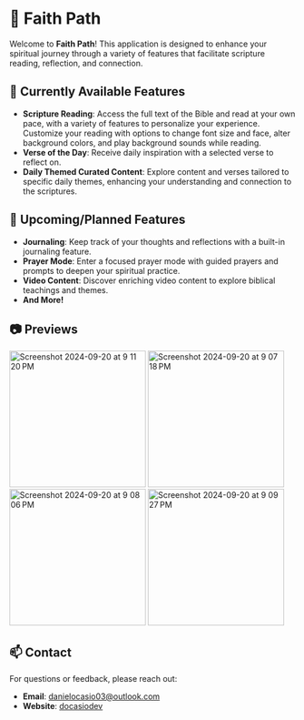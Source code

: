 # 📖 Faith Path

Welcome to **Faith Path**! This application is designed to enhance your spiritual journey through a variety of features that facilitate scripture reading, reflection, and connection.

## 🌟 Currently Available Features

- **Scripture Reading**: Access the full text of the Bible and read at your own pace, with a variety of features to personalize your experience. Customize your reading with options to change font size and face, alter background colors, and play background sounds while reading.
- **Verse of the Day**: Receive daily inspiration with a selected verse to reflect on.
- **Daily Themed Curated Content**: Explore content and verses tailored to specific daily themes, enhancing your understanding and connection to the scriptures.

## 🚀 Upcoming/Planned Features

- **Journaling**: Keep track of your thoughts and reflections with a built-in journaling feature.
- **Prayer Mode**: Enter a focused prayer mode with guided prayers and prompts to deepen your spiritual practice.
- **Video Content**: Discover enriching video content to explore biblical teachings and themes.
- **And More!**

## 📷 Previews

<img width="240" alt="Screenshot 2024-09-20 at 9 11 20 PM" src="https://github.com/user-attachments/assets/fd6775f9-c81a-4b71-b5a0-d9381833be3f">
<img width="240" alt="Screenshot 2024-09-20 at 9 07 18 PM" src="https://github.com/user-attachments/assets/4b63b03c-db8e-4a7a-925f-42976dbf6737">
<img width="240" alt="Screenshot 2024-09-20 at 9 08 06 PM" src="https://github.com/user-attachments/assets/d2a8f6fb-845b-4355-a78f-fc3f4c04f1fe">
<img width="240" alt="Screenshot 2024-09-20 at 9 09 27 PM" src="https://github.com/user-attachments/assets/bdc77aeb-e8a1-46a9-87ae-20df0d5f7aa0">

## 📫 Contact

For questions or feedback, please reach out:

- **Email**: [danielocasio03@outlook.com](mailto:danielocasio03@outlook.com)
- **Website**: [docasiodev](https://docasiodev.carrd.co)
